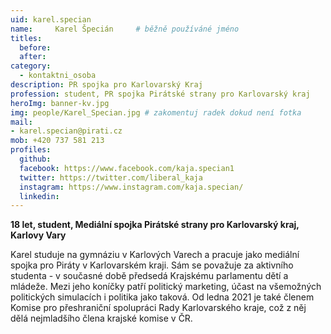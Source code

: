 ```yaml
---
uid: karel.specian
name:     Karel Špecián  	# běžně používáné jméno
titles:
  before:
  after:
category:
  - kontaktni_osoba
description: PR spojka pro Karlovarský Kraj
profession: student, PR spojka Pirátské strany pro Karlovarský kraj
heroImg: banner-kv.jpg
img: people/Karel_Specian.jpg # zakomentuj radek dokud není fotka
mail:
- karel.specian@pirati.cz
mob: +420 737 581 213
profiles:
  github:
  facebook: https://www.facebook.com/kaja.specian1
  twitter: https://twitter.com/liberal_kaja
  instagram: https://www.instagram.com/kaja.specian/
  linkedin:
---
```

**18 let, student, Mediální spojka Pirátské strany pro Karlovarský kraj, Karlovy Vary**

Karel studuje na gymnáziu v Karlových Varech a pracuje jako mediální spojka pro Piráty v Karlovarském kraji.
Sám se považuje za aktivního studenta - v současné době předsedá Krajskému parlamentu dětí a mládeže.
Mezi jeho koníčky patří politický marketing, účast na všemožných politických simulacích i politika jako taková.
Od ledna 2021 je také členem Komise pro přeshraniční spolupráci Rady Karlovarského kraje, což z něj dělá nejmladšího člena krajské komise v ČR.
